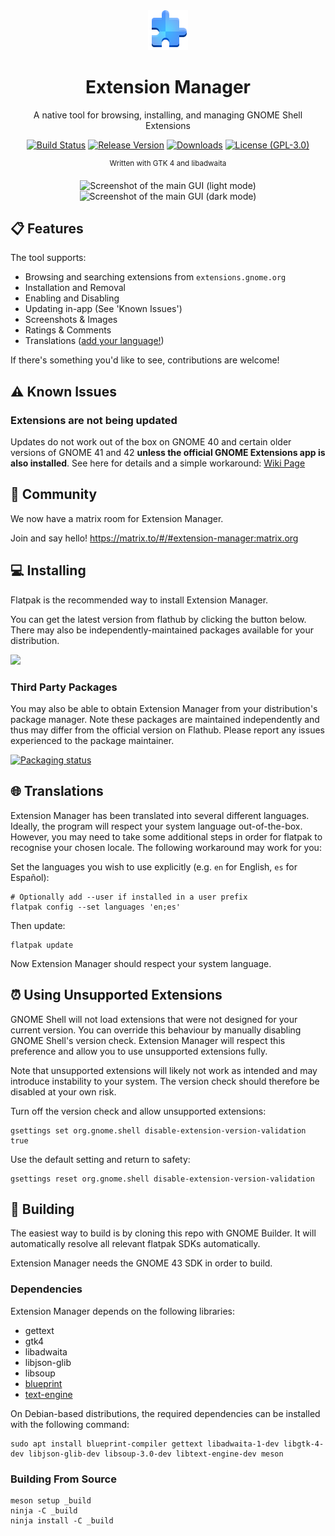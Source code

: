 <div align="center">
  <img src="/data/icons/com.mattjakeman.ExtensionManager.svg" width="64">
  <h1 align="center">Extension Manager</h1>
  <p align="center">A native tool for browsing, installing, and managing GNOME Shell Extensions</p>
  
  [![Build Status](https://img.shields.io/github/actions/workflow/status/mjakeman/extension-manager/main.yml?branch=master)](https://github.com/mjakeman/extension-manager/actions/workflows/main.yml)
[![Release Version](https://img.shields.io/github/v/release/mjakeman/extension-manager)](github.com/mjakeman/extension-manager/releases/latest)
[![Downloads](https://img.shields.io/badge/dynamic/json?color=green&label=downloads&query=installs_total&url=https%3A%2F%2Fflathub.org%2Fapi%2Fv2%2Fstats%2Fcom.mattjakeman.ExtensionManager)](https://flathub.org/apps/details/com.mattjakeman.ExtensionManager)
[![License (GPL-3.0)](https://img.shields.io/github/license/mjakeman/extension-manager)](http://www.gnu.org/licenses/gpl-3.0)

  <sup>Written with GTK 4 and libadwaita</sup>
  
![Screenshot of the main GUI (light mode)](data/screenshot-combined.png#gh-light-mode-only)
![Screenshot of the main GUI (dark mode)](data/screenshot-combined-dark.png#gh-dark-mode-only)

</div>

## 📋 Features
The tool supports:
 - Browsing and searching extensions from `extensions.gnome.org`
 - Installation and Removal
 - Enabling and Disabling
 - Updating in-app (See 'Known Issues')
 - Screenshots &amp; Images
 - Ratings &amp; Comments
 - Translations ([add your language!](https://github.com/mjakeman/extension-manager/issues/27))

If there's something you'd like to see, contributions are welcome!

## ⚠️ Known Issues
### Extensions are not being updated
Updates do not work out of the box on GNOME 40 and certain older versions of GNOME
41 and 42 **unless the official GNOME Extensions app is also installed**. See here
for details and a simple workaround: [Wiki Page](https://github.com/mjakeman/extension-manager/wiki/Known-Issue:-Updates)

## 💬 Community
We now have a matrix room for Extension Manager.

Join and say hello! https://matrix.to/#/#extension-manager:matrix.org

## 💻 Installing
Flatpak is the recommended way to install Extension Manager. 

You can get the latest version from flathub by clicking the button below. There
may also be independently-maintained packages available for your distribution.

<a href="https://flathub.org/apps/details/com.mattjakeman.ExtensionManager">
<img src="https://flathub.org/assets/badges/flathub-badge-i-en.png" width="190px" />
</a>

### Third Party Packages
You may also be able to obtain Extension Manager from your distribution's package manager. Note these packages are maintained independently and thus may differ from the official version on Flathub. Please report any issues experienced to the package maintainer.

[![Packaging status](https://repology.org/badge/vertical-allrepos/extension-manager.svg)](https://repology.org/project/extension-manager/versions)

## 🌐 Translations
Extension Manager has been translated into several different languages. Ideally, the
program will respect your system language out-of-the-box. However, you may need to take
some additional steps in order for flatpak to recognise your chosen locale. The
following workaround may work for you:

Set the languages you wish to use explicitly (e.g. `en` for English, `es` for Español):
```
# Optionally add --user if installed in a user prefix
flatpak config --set languages 'en;es'
```

Then update:
```
flatpak update
```

Now Extension Manager should respect your system language.

## ⏰ Using Unsupported Extensions
GNOME Shell will not load extensions that were not designed for your current
version. You can override this behaviour by manually disabling GNOME Shell's
version check. Extension Manager will respect this preference and allow you
to use unsupported extensions fully.

Note that unsupported extensions will likely not work as intended and
may introduce instability to your system. The version check should therefore
be disabled at your own risk.

Turn off the version check and allow unsupported extensions:

```
gsettings set org.gnome.shell disable-extension-version-validation true
```

Use the default setting and return to safety:
```
gsettings reset org.gnome.shell disable-extension-version-validation
```

## 🔨 Building
The easiest way to build is by cloning this repo with GNOME Builder. It
will automatically resolve all relevant flatpak SDKs automatically.

Extension Manager needs the GNOME 43 SDK in order to build.

### Dependencies
Extension Manager depends on the following libraries:
 - gettext
 - gtk4
 - libadwaita
 - libjson-glib
 - libsoup
 - [blueprint](https://gitlab.gnome.org/jwestman/blueprint-compiler)
 - [text-engine](https://github.com/mjakeman/text-engine/)

On Debian-based distributions, the required dependencies can be installed with the following command:
```shell
sudo apt install blueprint-compiler gettext libadwaita-1-dev libgtk-4-dev libjson-glib-dev libsoup-3.0-dev libtext-engine-dev meson
```

### Building From Source
```shell
meson setup _build
ninja -C _build
ninja install -C _build
```
